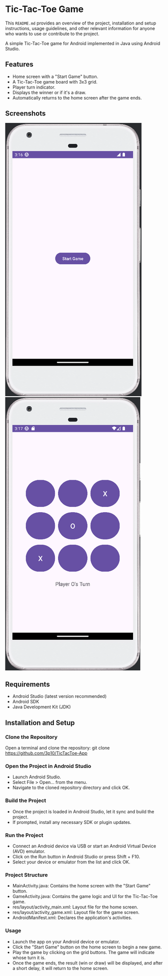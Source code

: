 # Tic-Tac-Toe Game

This `README.md` provides an overview of the project, installation and setup instructions, usage guidelines, and other relevant information for anyone who wants to use or contribute to the project.

A simple Tic-Tac-Toe game for Android implemented in Java using Android Studio.

## Features

- Home screen with a "Start Game" button.
- A Tic-Tac-Toe game board with 3x3 grid.
- Player turn indicator.
- Displays the winner or if it's a draw.
- Automatically returns to the home screen after the game ends.

## Screenshots

![Home Screen](screenshots/home_screen.png)
![Game Screen](screenshots/game_screen.png)

## Requirements

- Android Studio (latest version recommended)
- Android SDK
- Java Development Kit (JDK)

## Installation and Setup

### Clone the Repository

Open a terminal and clone the repository:
git clone https://github.com/3p10/TicTacToe-App

### Open the Project in Android Studio

- Launch Android Studio.
- Select File > Open... from the menu.
- Navigate to the cloned repository directory and click OK.

### Build the Project

- Once the project is loaded in Android Studio, let it sync and build the project.
- If prompted, install any necessary SDK or plugin updates.

### Run the Project

- Connect an Android device via USB or start an Android Virtual Device (AVD) emulator.
- Click on the Run button in Android Studio or press Shift + F10.
- Select your device or emulator from the list and click OK.

### Project Structure

- MainActivity.java: Contains the home screen with the "Start Game" button.
- GameActivity.java: Contains the game logic and UI for the Tic-Tac-Toe game.
- res/layout/activity_main.xml: Layout file for the home screen.
- res/layout/activity_game.xml: Layout file for the game screen.
- AndroidManifest.xml: Declares the application's activities.

### Usage

- Launch the app on your Android device or emulator.
- Click the "Start Game" button on the home screen to begin a new game.
- Play the game by clicking on the grid buttons. The game will indicate whose turn it is.
- Once the game ends, the result (win or draw) will be displayed, and after a short delay, it will return to the home screen.
